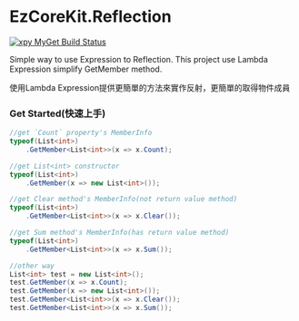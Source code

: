﻿EzCoreKit.Reflection
=====
[![xpy MyGet Build Status](https://www.myget.org/BuildSource/Badge/xpy?identifier=9e998e97-5cd7-475e-bf52-1c1ffed913f4)](https://www.myget.org/)

Simple way to use Expression to Reflection. This project use Lambda Expression simplify GetMember method.

使用Lambda Expression提供更簡單的方法來實作反射，更簡單的取得物件成員

### Get Started(快速上手)
```csharp
//get `Count` property's MemberInfo
typeof(List<int>)
    .GetMember<List<int>>(x => x.Count);

//get List<int> constructor
typeof(List<int>)
    .GetMember(x => new List<int>());

//get Clear method's MemberInfo(not return value method)
typeof(List<int>)
    .GetMember<List<int>>(x => x.Clear());

//get Sum method's MemberInfo(has return value method)
typeof(List<int>)
    .GetMember<List<int>>(x => x.Sum());

//other way
List<int> test = new List<int>();
test.GetMember(x => x.Count);
test.GetMember(x => new List<int>());
test.GetMember<List<int>>(x => x.Clear());
test.GetMember<List<int>>(x => x.Sum());
```
